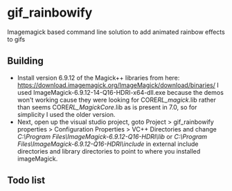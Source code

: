 # gif_rainbowify

Imagemagick based command line solution to add animated rainbow effects to gifs

## Building

- Install version 6.9.12 of the Magick++ libraries from here: https://download.imagemagick.org/ImageMagick/download/binaries/
  I used ImageMagick-6.9.12-14-Q16-HDRI-x64-dll.exe because the demos won't working cause they were looking for CORE*RL_magick*.lib
  rather than seems CORE*RL_MagickCore*.lib as is present in 7.0, so for simplicity I used the older version.
- Next, open up the visual studio project, goto Project > gif_rainbowify properties > Configuration Properties > VC++ Directories and change *C:\Program Files\ImageMagick-6.9.12-Q16-HDRI\lib* or *C:\Program Files\ImageMagick-6.9.12-Q16-HDRI\include* in external include directories and library directories to point to where you installed imageMagick.


## Todo list
